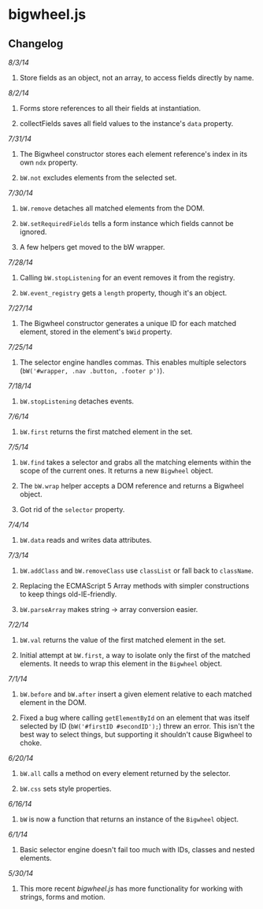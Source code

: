 bigwheel.js
===========

Changelog
---------

*8/3/14*

1. Store fields as an object, not an array, to access fields directly by name.


*8/2/14*

1. Forms store references to all their fields at instantiation.

2. collectFields saves all field values to the instance's `data` property.


*7/31/14*

1. The Bigwheel constructor stores each element reference's index in its own `ndx` property.

2. `bW.not` excludes elements from the selected set.


*7/30/14*

1. `bW.remove` detaches all matched elements from the DOM.

2. `bW.setRequiredFields` tells a form instance which fields cannot be ignored.

3. A few helpers get moved to the bW wrapper.


*7/28/14*

1. Calling `bW.stopListening` for an event removes it from the registry.

2. `bW.event_registry` gets a `length` property, though it's an object.


*7/27/14*

1. The Bigwheel constructor generates a unique ID for each matched element, stored in the element's `bWid` property.


*7/25/14*

1. The selector engine handles commas. This enables multiple selectors (`bW('#wrapper, .nav .button, .footer p')`).


*7/18/14*

1. `bW.stopListening` detaches events.


*7/6/14*

1. `bW.first` returns the first matched element in the set.


*7/5/14*

1. `bW.find` takes a selector and grabs all the matching elements within the scope of the current ones. It returns a new `Bigwheel` object.

2. The `bW.wrap` helper accepts a DOM reference and returns a Bigwheel object.

3. Got rid of the `selector` property.


*7/4/14*

1. `bW.data` reads and writes data attributes.


*7/3/14*

1. `bW.addClass` and `bW.removeClass` use `classList` or fall back to `className`. 

2. Replacing the ECMAScript 5 Array methods with simpler constructions to keep things old-IE-friendly.

3. `bW.parseArray` makes string -> array conversion easier.


*7/2/14*

1. `bW.val` returns the value of the first matched element in the set.

2. Initial attempt at `bW.first`, a way to isolate only the first of the matched elements. It needs to wrap this element in the `Bigwheel` object.



*7/1/14*

1. `bW.before` and `bW.after` insert a given element relative to each matched element in the DOM.

2. Fixed a bug where calling `getElementById` on an element that was itself selected by ID (`bW('#firstID #secondID');`) threw an error. This isn't the best way to select things, but supporting it shouldn't cause Bigwheel to choke.



*6/20/14*

1. `bW.all` calls a method on every element returned by the selector.

2. `bW.css` sets style properties.



*6/16/14*

1. `bW` is now a function that returns an instance of the `Bigwheel` object.



*6/1/14*

1. Basic selector engine doesn't fail too much with IDs, classes and nested elements.



*5/30/14*

1. This more recent *bigwheel.js* has more functionality for working with strings, forms and motion.
